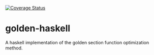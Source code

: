 [![Coverage Status](https://coveralls.io/repos/github/PHPirates/golden-haskell/badge.svg?branch=master)](https://coveralls.io/github/PHPirates/golden-haskellt?branch=master)

# golden-haskell

A haskell implementation of the golden section function optimization method.
